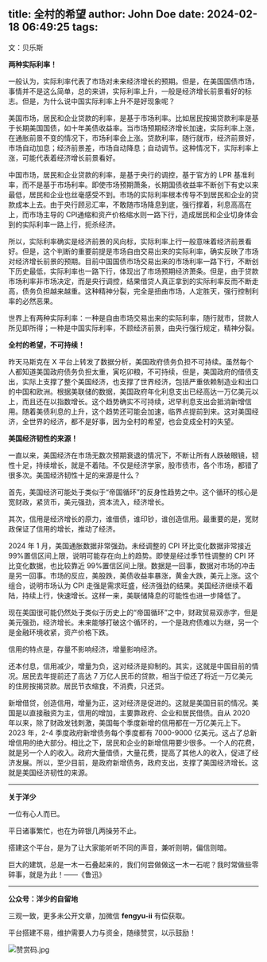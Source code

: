 title: 全村的希望
author: John Doe
date: 2024-02-18 06:49:25
tags:
---
文：贝乐斯<!--more-->

**两种实际利率！**

一般认为，实际利率代表了市场对未来经济增长的预期。但是，在美国国债市场，事情并不是这么简单，总的来讲，实际利率上升，一般是经济增长前景看好的标志。但是，为什么说中国实际利率上升不是好现象呢？

美国市场，居民和企业贷款的利率，是基于市场利率。比如居民按揭贷款利率是基于长期美国国债，如十年美债收益率。当市场预期经济增长加速，实际利率上涨，在通胀前景不变的情况下，市场利率会上涨。贷款利率，随行就市，经济前景好，市场自动加息；经济前景差，市场自动降息；自动调节。这种情况下，实际利率上涨，可能代表着经济增长前景看好。

中国市场，居民和企业贷款的利率，是基于央行的调控，基于官方的 LPR 基准利率，而不是基于市场利率。即使市场预期萧条，长期国债收益率不断创下有史以来最低，居民和企业也丝毫感受不到。市场的实际利率根本传导不到居民和企业的贷款成本上去。由于央行顾忌汇率，不敢随市场降息到底，强行撑着，利息高高在上，而市场主导的 CPI通缩和资产价格缩水则一路下行，造成居民和企业切身体会到的实际利率一路上行，扼杀经济。

所以，实际利率确实是经济前景的风向标，实际利率上行一般意味着经济前景看好。但是，这个判断的重要前提是市场自由交易出来的实际利率，确实反映了市场对经济增长前景的预期。目前中国国债市场交易出来的市场利率一路下行，不断创下历史最低，实际利率也一路下行，体现出了市场预期经济萧条。但是，由于贷款市场利率非市场决定，而是央行调控，结果借贷人真正拿到的实际利率反而不断走高，债务负担越来越重。这种精神分裂，完全是扭曲市场，人定胜天，强行控制利率的必然恶果。

世界上有两种实际利率：一种是自由市场交易出来的实际利率，随行就市，贷款人所见即所得；一种是中国实际利率，不顾经济前景，由央行强行规定，精神分裂。

**全村的希望，不可持续！**

昨天马斯克在 X 平台上转发了数据分析，美国政府债务负担不可持续。虽然每个人都知道美国政府债务负担太重，寅吃卯粮，不可持续，但是，美国政府的借债支出，实际上支撑了整个美国经济，也支撑了世界经济，包括严重依赖制造业和出口的中国和欧洲。根据美联储的数据，美国政府年化利息支出已经高达一万亿美元以上，而且还在以指数增长。这个趋势确实不可持续，迟早利息支出会抵消新增信用。随着美债利息的上升，这个趋势还可能会加速，临界点提前到来。这对美国经济，全世界的经济，都不是好事，因为全村的希望，也会变成全村的失望。

**美国经济韧性的来源！**

一直以来，美国经济在市场无数次预期衰退的情况下，不断让所有人跌破眼镜，韧性十足，持续增长，就是不着陆。不仅是经济学家，股市债市，各个市场，都错了很多次。美国经济韧性十足的来源是什么？

首先，美国经济可能处于类似于“帝国循环”的反身性趋势之中。这个循环的核心是宽财政，紧货币，美元强劲，资本流入，经济增长。

其次，信用是经济增长的原力，谁借债，谁印钞，谁创造信用。最重要的是，宽财政保证了信用的增长，推动了经济。

2024 年 1 月，美国通胀数据非常强劲。未经调整的 CPI 环比变化数据非常接近 99%置信区间上限，说明可能存在向上的趋势。即使是经过季节性调整的 CPI 环比变化数据，也比较靠近 99%置信区间上限。数据是一回事，数据对市场的冲击是另一回事。市场的反应，美股跌，美债收益率暴涨，黄金大跌，美元上涨。这个组合，说明市场认为 CPI 走强是需求旺盛，经济强劲的结果。美国经济继续不着陆，持续上行，快速增长。这样一来，美联储降息的可能性也进一步降低了。

现在美国很可能仍然处于类似于历史上的“帝国循环”之中，财政贸易双赤字，但是美元强劲，经济增长。未来能够打破这个循环的，一个是政府债难以为继，另一个是金融环境收紧，资产价格下跌。

信用的特点是，存量不影响经济，增量影响经济。

还本付息，信用减少，增量为负，这对经济是抑制的。其实，这就是中国目前的情况。居民去年提前还了高达 7 万亿人民币的贷款，相当于偿还了将近一万亿美元的住房按揭贷款。居民节衣缩食，不消费，只还贷。

新增借贷，创造信用，增量为正，这对经济是促进的。这就是美国目前的情况。美国是以直接融资为主，信用的增加，主要靠政府、企业和居民借债。自从 2020 年以来，除了财政发钱刺激，美国每个季度新增的信用都在一万亿美元上下。2023 年，2-4 季度政府新增债务每个季度都有 7000-9000 亿美元。这占了总新增信用的绝大部分。相比之下，居民和企业的新增信用要少很多。一个人的花费，就是另一个人的收入。政府大量借债，大量花费，提高了其他人的收入，促进了经济发展。所以，至少目前，是政府新增债务，政府支出，支撑了美国经济增长。这就是美国经济韧性的来源。
- - -
**关于洋少**

一位有心人而已。

平日诸事繁忙，也在为碎银几两操劳不止。

搭建这个平台，是为了让大家能听听不同的声音，兼听则明，偏信则暗。

巨大的建筑，总是一木一石叠起来的，我们何尝做做这一木一石呢？我时常做些零碎事，就是为此！——《鲁迅》

---

**公众号：洋少的自留地** 

三观一致，更多未公开文章，加微信 **fengyu-ii** 有偿获取。

平台搭建不易，维护需要人力与资金，随缘赞赏，以示鼓励！

![赞赏码.jpg](/images/shang.jpg)